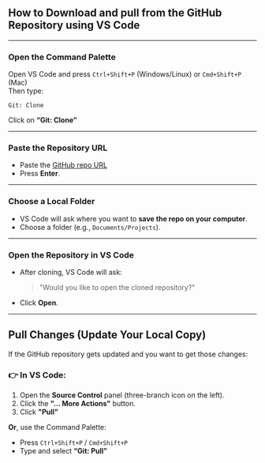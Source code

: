 ## How to Download and pull from the GitHub Repository using VS Code

---

### Open the Command Palette
Open VS Code and press `Ctrl+Shift+P` (Windows/Linux) or `Cmd+Shift+P` (Mac)  
Then type:

```
Git: Clone
```

Click on **“Git: Clone”**

---

### Paste the Repository URL
- Paste the [GitHub repo URL]()
- Press **Enter**.

---

### Choose a Local Folder
- VS Code will ask where you want to **save the repo on your computer**.
- Choose a folder (e.g., `Documents/Projects`).

---

### Open the Repository in VS Code
- After cloning, VS Code will ask:
  > "Would you like to open the cloned repository?"
- Click **Open**.

---

## Pull Changes (Update Your Local Copy)

If the GitHub repository gets updated and you want to get those changes:

### 👉 In VS Code:
1. Open the **Source Control** panel (three-branch icon on the left).
2. Click the **"… More Actions"** button.
3. Click **"Pull"**

**Or**, use the Command Palette:
- Press `Ctrl+Shift+P` / `Cmd+Shift+P`
- Type and select **“Git: Pull”**

